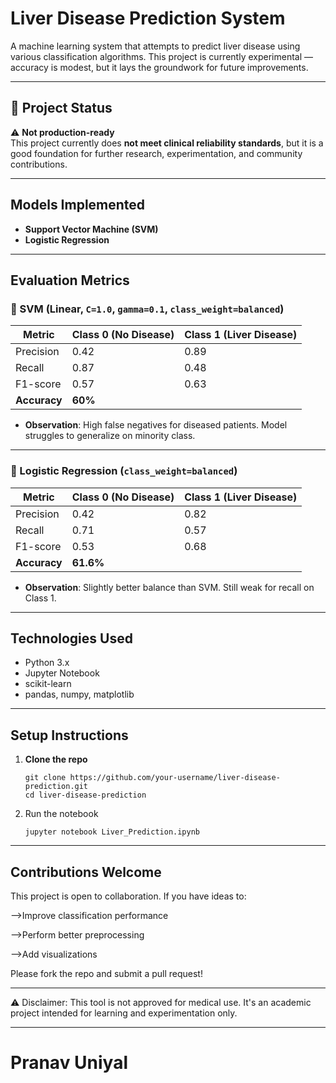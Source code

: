 # Liver Disease Prediction System

A machine learning system that attempts to predict liver disease using various classification algorithms. This project is currently experimental — accuracy is modest, but it lays the groundwork for future improvements.

---

## 📌 Project Status

⚠️ **Not production-ready**  
This project currently does **not meet clinical reliability standards**, but it is a good foundation for further research, experimentation, and community contributions.

---

##  Models Implemented

- **Support Vector Machine (SVM)**
- **Logistic Regression**

---

##  Evaluation Metrics

### 🔹 SVM (Linear, `C=1.0`, `gamma=0.1`, `class_weight=balanced`)

| Metric        | Class 0 (No Disease) | Class 1 (Liver Disease) |
|---------------|----------------------|--------------------------|
| Precision     | 0.42                 | 0.89                     |
| Recall        | 0.87                 | 0.48                     |
| F1-score      | 0.57                 | 0.63                     |
| **Accuracy**  | **60%**              |                          |

- **Observation**: High false negatives for diseased patients. Model struggles to generalize on minority class.

---

### 🔹 Logistic Regression (`class_weight=balanced`)

| Metric        | Class 0 (No Disease) | Class 1 (Liver Disease) |
|---------------|----------------------|--------------------------|
| Precision     | 0.42                 | 0.82                     |
| Recall        | 0.71                 | 0.57                     |
| F1-score      | 0.53                 | 0.68                     |
| **Accuracy**  | **61.6%**            |                          |

- **Observation**: Slightly better balance than SVM. Still weak for recall on Class 1.

---

##  Technologies Used

- Python 3.x
- Jupyter Notebook
- scikit-learn
- pandas, numpy, matplotlib

---
##  Setup Instructions

1. **Clone the repo**
   ```
   git clone https://github.com/your-username/liver-disease-prediction.git
   cd liver-disease-prediction
   ```
2. Run the notebook
   ```
   jupyter notebook Liver_Prediction.ipynb
   ```
---
## Contributions Welcome
This project is open to collaboration. If you have ideas to:

-->Improve classification performance

-->Perform better preprocessing

-->Add visualizations

Please fork the repo and submit a pull request!

---
⚠️ Disclaimer: This tool is not approved for medical use. It's an academic project intended for learning and experimentation only.

---
# Pranav Uniyal


